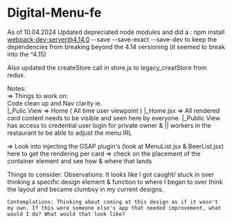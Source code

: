 # Digital-Menu-fe

As of 10.04.2024
Updated depreciated node modules and did a :
  npm install webpack-dev-server@4.14.0 --save --save-exact --save-dev
  to keep the dependencies from breaking beyond the 4.14 versioning (it seemed to break into the ^4.15)

  Also updated the createStore call in store.js to legacy_creatStore from redux.

Notes:  
=> Things to work on:  
    Code clean up and Nav clarity
    ie.  
    |_Pulic View => Home ( All time user viewpoint )
      |_Home.jsx => All rendered card content needs to be visible and seen here by everyone.
    |_Public View has access to credential user login for private owner & || workers in the restaurant to be able to adjust the menu IRL

  =>  Look into injecting the GSAP plugin's (look at MenuList.jsx & BeerList.jsx) here to get the rendering per card => check on the placement of the container element and see how & where that lands  

  Things to consider:
    Observations: It looks like I got caught/ stuck in over thinking a specific design element & function to where I began to over think the layout and became clumbsy in my current designs.

    Contemplations: Thinking about coming at this design as if it wasn't my own. If this were someone else's app that needed improvement, what would I do? What would that look like?  
      

